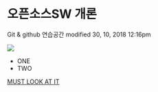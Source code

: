 ﻿# 오픈소스SW 개론

Git & github 연습공간
modified 30, 10, 2018 12:16pm

<article>
	<img src="https://news.bitcoin.com/wp-content/uploads/2016/05/open-source-logo.png">
	<ul>
		<li>ONE</li>
		<li>TWO</li>
	</ul>
	<a href="https://github.com/orgs/SejongOpensrc/projects/1">MUST LOOK AT IT</a>
</article>